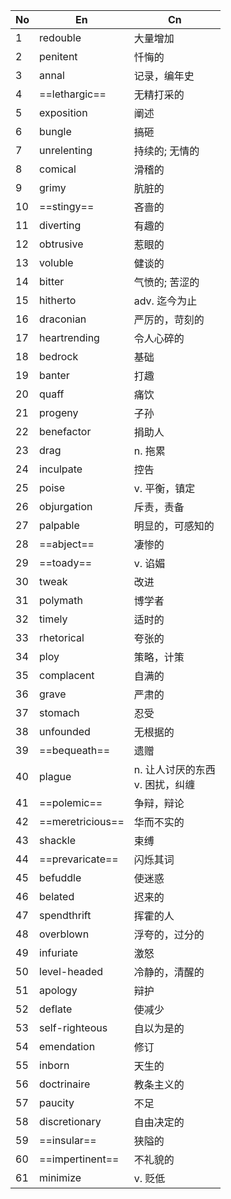 
| No  | En               | Cn                     |
| --- | ---------------- | ---------------------- |
| 1   | redouble         | 大量增加                   |
| 2   | penitent         | 忏悔的                    |
| 3   | annal            | 记录，编年史                 |
| 4   | ==lethargic==    | 无精打采的                  |
| 5   | exposition       | 阐述                     |
| 6   | bungle           | 搞砸                     |
| 7   | unrelenting      | 持续的; 无情的               |
| 8   | comical          | 滑稽的                    |
| 9   | grimy            | 肮脏的                    |
| 10  | ==stingy==       | 吝啬的                    |
| 11  | diverting        | 有趣的                    |
| 12  | obtrusive        | 惹眼的                    |
| 13  | voluble          | 健谈的                    |
| 14  | bitter           | 气愤的; 苦涩的               |
| 15  | hitherto         | adv. 迄今为止              |
| 16  | draconian        | 严厉的，苛刻的                |
| 17  | heartrending     | 令人心碎的                  |
| 18  | bedrock          | 基础                     |
| 19  | banter           | 打趣                     |
| 20  | quaff            | 痛饮                     |
| 21  | progeny          | 子孙                     |
| 22  | benefactor       | 捐助人                    |
| 23  | drag             | n. 拖累                  |
| 24  | inculpate        | 控告                     |
| 25  | poise            | v. 平衡，镇定               |
| 26  | objurgation      | 斥责，责备                  |
| 27  | palpable         | 明显的，可感知的               |
| 28  | ==abject==       | 凄惨的                    |
| 29  | ==toady==        | v. 谄媚                  |
| 30  | tweak            | 改进                     |
| 31  | polymath         | 博学者                    |
| 32  | timely           | 适时的                    |
| 33  | rhetorical       | 夸张的                    |
| 34  | ploy             | 策略，计策                  |
| 35  | complacent       | 自满的                    |
| 36  | grave            | 严肃的                    |
| 37  | stomach          | 忍受                     |
| 38  | unfounded        | 无根据的                   |
| 39  | ==bequeath==     | 遗赠                     |
| 40  | plague           | n. 让人讨厌的东西<br>v. 困扰，纠缠 |
| 41  | ==polemic==      | 争辩，辩论                  |
| 42  | ==meretricious== | 华而不实的                  |
| 43  | shackle          | 束缚                     |
| 44  | ==prevaricate==  | 闪烁其词                   |
| 45  | befuddle         | 使迷惑                    |
| 46  | belated          | 迟来的                    |
| 47  | spendthrift      | 挥霍的人                   |
| 48  | overblown        | 浮夸的，过分的                |
| 49  | infuriate        | 激怒                     |
| 50  | level-headed     | 冷静的，清醒的                |
| 51  | apology          | 辩护                     |
| 52  | deflate          | 使减少                    |
| 53  | self-righteous   | 自以为是的                  |
| 54  | emendation       | 修订                     |
| 55  | inborn           | 天生的                    |
| 56  | doctrinaire      | 教条主义的                  |
| 57  | paucity          | 不足                     |
| 58  | discretionary    | 自由决定的                  |
| 59  | ==insular==      | 狭隘的                    |
| 60  | ==impertinent==  | 不礼貌的                   |
| 61  | minimize         | v.  贬低                 |
